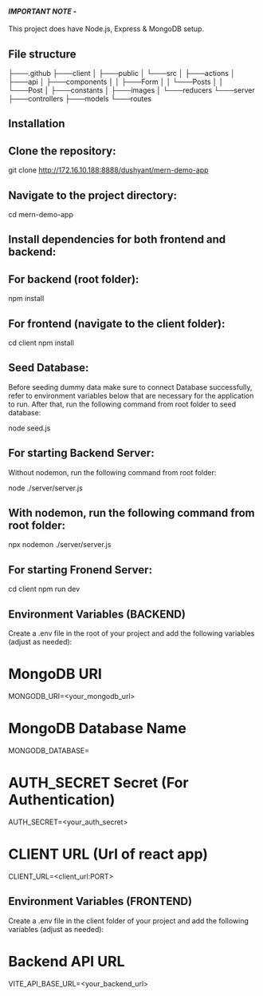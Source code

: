 #### _**IMPORTANT NOTE**_ - 
This project does have Node.js, Express & MongoDB setup.

## File structure

├───.github
├───client
│   ├───public
│   └───src
│       ├───actions
│       ├───api
│       ├───components
│       │   ├───Form
│       │   └───Posts
│       │       └───Post
│       ├───constants
│       ├───images
│       └───reducers
└───server
    ├───controllers
    ├───models
    └───routes


## Installation


## Clone the repository:

git clone http://172.16.10.188:8888/dushyant/mern-demo-app




## Navigate to the project directory:

cd mern-demo-app




## Install dependencies for both frontend and backend:

## For backend (root folder):

npm install



## For frontend (navigate to the client folder):

cd client
npm install



## Seed Database:

Before seeding dummy data make sure to connect Database successfully, refer to environment variables below that are necessary for the application to run. After that, run the following command from root folder to seed database:

node seed.js






## For starting Backend Server:

Without nodemon, run the following command from root folder:

node ./server/server.js



## With nodemon, run the following command from root folder:

npx nodemon ./server/server.js






## For starting Fronend Server:

  cd client
  npm run dev


## Environment Variables (BACKEND)
Create a .env file in the root of your project and add the following variables (adjust as needed):

# MongoDB URI
MONGODB_URI=<your_mongodb_url>

# MongoDB Database Name
MONGODB_DATABASE=<dbname>

# AUTH_SECRET Secret (For Authentication)
AUTH_SECRET=<your_auth_secret>

# CLIENT URL (Url of react app)
CLIENT_URL=<client_url:PORT>



## Environment Variables (FRONTEND)
Create a .env file in the client folder of your project and add the following variables (adjust as needed):

# Backend API URL
VITE_API_BASE_URL=<your_backend_url>
